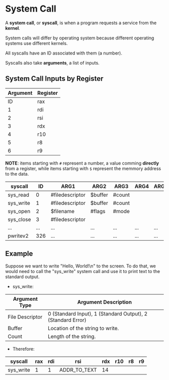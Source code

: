 # System Call

A **system call**, or **syscall**, is when a program requests a service from the **kernel**.

System calls will differ by operating system because different operating systems use different kernels.

All syscalls have an ID associated with them (a number).

Syscalls also take **arguments**, a list of inputs.

## System Call Inputs by Register

| Argument | Register |
|---|---|
| ID | rax |
| 1 | rdi |
| 2 | rsi |
| 3 | rdx |
| 4 | r10 |
| 5 | r8 |
| 6 | r9 |

**NOTE**: items starting with `#` represent a number, a value comming **directly** from a register, while
items starting with `$` represent the memmory address to the data.

| syscall | ID | ARG1 | ARG2 | ARG3 | ARG4 | ARG5 | ARG6 |
|---|---|---|---|---|---|---|---|
| sys_read | 0 | #filedescriptor | $buffer | #count | | | |
| sys_write | 1 | #filedescriptor | $buffer | #count | | | |
| sys_open | 2 | $filename | #flags | #mode | | | |
| sys_close | 3 | #filedescriptor | | | | | |
| ... | ... | ... | ... | ... | ... | ... | ... |
| pwritev2 | 326 | ... | ... | ... | ... | ... | ... |


## Example

Suppose we want to write "Hello, World!\n" to the screen. To do that, we would need to call the "sys_write"
system call and use it to print text to the standard output.

- sys_write:

| Argument Type | Argument Description |
|---|---|
| File Descriptor | 0 (Standard Input), 1 (Standard Output), 2 (Standard Error) |
| Buffer | Location of the string to write. |
| Count | Length of the string. |

- Therefore:

| syscall | rax | rdi | rsi | rdx | r10 | r8 | r9 |
|---|---|---|---|---|---|---|---|
| sys_write | 1 | 1 | ADDR_TO_TEXT | 14 | | | |

